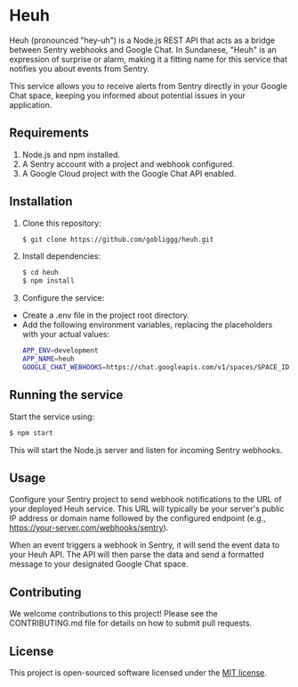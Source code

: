 # Heuh

Heuh (pronounced "hey-uh") is a Node.js REST API that acts as a bridge between Sentry webhooks and Google Chat. In Sundanese, "Heuh" is an expression of surprise or alarm, making it a fitting name for this service that notifies you about events from Sentry.

This service allows you to receive alerts from Sentry directly in your Google Chat space, keeping you informed about potential issues in your application.

## Requirements
1. Node.js and npm installed.
2. A Sentry account with a project and webhook configured.
3. A Google Cloud project with the Google Chat API enabled.

## Installation
1. Clone this repository:
   ```bash
   $ git clone https://github.com/gobliggg/heuh.git
   ```

2. Install dependencies:
   ```bash
   $ cd heuh
   $ npm install
   ```

3. Configure the service:
- Create a .env file in the project root directory.
- Add the following environment variables, replacing the placeholders with your actual values:
    ```bash
    APP_ENV=development
    APP_NAME=heuh
    GOOGLE_CHAT_WEBHOOKS=https://chat.googleapis.com/v1/spaces/SPACE_ID/messages
    ```

## Running the service
Start the service using:
   ```bash
   $ npm start
   ```
This will start the Node.js server and listen for incoming Sentry webhooks.

## Usage
Configure your Sentry project to send webhook notifications to the URL of your deployed Heuh service. This URL will typically be your server's public IP address or domain name followed by the configured endpoint (e.g., https://your-server.com/webhooks/sentry).

When an event triggers a webhook in Sentry, it will send the event data to your Heuh API. The API will then parse the data and send a formatted message to your designated Google Chat space.

## Contributing
We welcome contributions to this project! Please see the CONTRIBUTING.md file for details on how to submit pull requests.

## License
This project is open-sourced software licensed under the [MIT license](https://opensource.org/licenses/MIT).